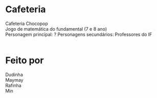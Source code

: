 # Cafeteria
Cafeteria Chocopop <br>
Jogo de matemática do fundamental (7 e 8 ano)<br>
Personagem princípal: ?
Personagens secundários: Professores do IF<br>
<br>
# Feito por<br>
Dudinha <br>
Maymay<br>
Rafinha<br>
Min
